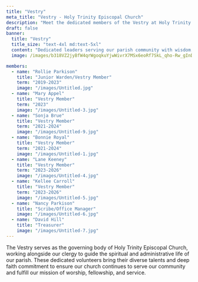 ```yaml
---
title: "Vestry"
meta_title: "Vestry - Holy Trinity Episcopal Church"
description: "Meet the dedicated members of the Vestry at Holy Trinity Episcopal Church in Gillette, WY."
draft: false
banner:
  title: "Vestry"
  title_size: "text-4xl md:text-5xl"
  content: "Dedicated leaders serving our parish community with wisdom, faith, and commitment to our shared mission."
  image: /images/b318VZ2jyBfW4qrWgoqkuYjwWivrX7MSx6eoRf7SkL_qho-Rw_gInDmqSSylPTbjyzJ0COuWvipYxkcs0-1-1-scaled.jpg

members:
  - name: "Rollie Parkison"
    title: "Junior Warden/Vestry Member"
    term: "2019-2023"
    image: "/images/Untitled.jpg"
  - name: "Mary Appel"
    title: "Vestry Member"
    term: "2023"
    image: "/images/Untitled-3.jpg"
  - name: "Sonja Brue"
    title: "Vestry Member"
    term: "2021-2024"
    image: "/images/Untitled-9.jpg"
  - name: "Bonnie Royal"
    title: "Vestry Member"
    term: "2021-2024"
    image: "/images/Untitled-1.jpg"
  - name: "Lane Keeney"
    title: "Vestry Member"
    term: "2023-2026"
    image: "/images/Untitled-4.jpg"
  - name: "Kellee Carroll"
    title: "Vestry Member"
    term: "2023-2026"
    image: "/images/Untitled-5.jpg"
  - name: "Nancy Parkison"
    title: "Scribe/Office Manager"
    image: "/images/Untitled-6.jpg"
  - name: "David Hill"
    title: "Treasurer"
    image: "/images/Untitled-7.jpg"
---
```


The Vestry serves as the governing body of Holy Trinity Episcopal Church, working alongside our clergy to guide the spiritual and administrative life of our parish. These dedicated volunteers bring their diverse talents and deep faith commitment to ensure our church continues to serve our community and fulfill our mission of worship, fellowship, and service.